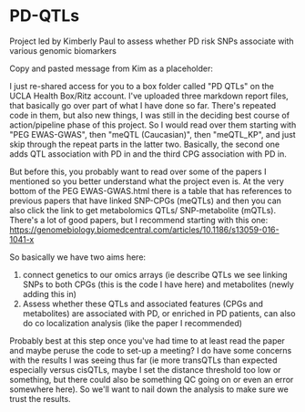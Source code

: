 # PD-QTLs
Project led by Kimberly Paul to assess whether PD risk SNPs associate with various genomic biomarkers

Copy and pasted message from Kim as a placeholder:

I just re-shared access for you to a box folder called "PD QTLs" on the UCLA Health Box/Ritz account. I've uploaded three markdown report files, that basically go over part of what I have done so far. There's repeated code in them, but also new things, I was still in the deciding best course of action/pipeline phase of this project. So I would read over them starting with "PEG EWAS-GWAS", then "meQTL (Caucasian)", then "meQTL_KP", and just skip through the repeat parts in the latter two. Basically, the second one adds QTL association with PD in and the third CPG association with PD in.

But before this, you probably want to read over some of the papers I mentioned so you better understand what the project even is. At the very bottom of the PEG EWAS-GWAS.html there is a table that has references to previous papers that have linked SNP-CPGs (meQTLs) and then you can also click the link to get metabolomics QTLs/ SNP-metabolite (mQTLs). There's a lot of good papers, but I recommend starting with this one: https://genomebiology.biomedcentral.com/articles/10.1186/s13059-016-1041-x

So basically we have two aims here: 
1) connect genetics to our omics arrays (ie describe QTLs we see linking SNPs to both CPGs (this is the code I have here) and metabolites (newly adding this in)
2) Assess whether these QTLs and associated features (CPGs and metabolites) are associated with PD, or enriched in PD patients, can also do co localization analysis (like the paper I recommended)

Probably best at this step once you've had time to at least read the paper and maybe peruse the code to set-up a meeting? I do have some concerns with the results I was seeing thus far (ie more transQTLs than expected especially versus cisQTLs, maybe I set the distance threshold too low or something, but there could also be something QC going on or even an error somewhere here). So we'll want to nail down the analysis to make sure we trust the results.
